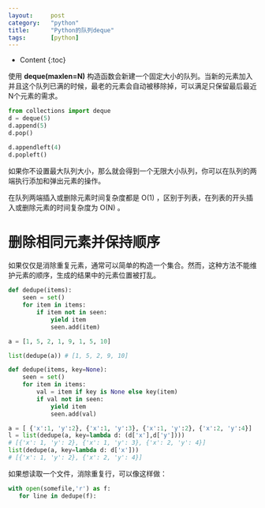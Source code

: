 ```yaml
---
layout:		post
category:	"python"
title:		"Python的队列deque"
tags:		[python]
---
```

- Content
{:toc}

使用 **deque(maxlen=N)** 构造函数会新建一个固定大小的队列。当新的元素加入并且这个队列已满的时候，最老的元素会自动被移除掉，可以满足只保留最后最近N个元素的需求。
```python
from collections import deque
d = deque(5)
d.append(5)
d.pop()

d.appendleft(4)
d.popleft()
```
如果你不设置最大队列大小，那么就会得到一个无限大小队列，你可以在队列的两端执行添加和弹出元素的操作。

在队列两端插入或删除元素时间复杂度都是 O(1) ，区别于列表，在列表的开头插入或删除元素的时间复杂度为 O(N) 。

# 删除相同元素并保持顺序
如果仅仅是消除重复元素，通常可以简单的构造一个集合。然而，这种方法不能维护元素的顺序，生成的结果中的元素位置被打乱。
```python
def dedupe(items):
    seen = set()
    for item in items:
        if item not in seen:
            yield item
            seen.add(item)

a = [1, 5, 2, 1, 9, 1, 5, 10]

list(dedupe(a)) # [1, 5, 2, 9, 10]
```

```python
def dedupe(items, key=None):
    seen = set()
    for item in items:
        val = item if key is None else key(item)
        if val not in seen:
            yield item
            seen.add(val)

a = [ {'x':1, 'y':2}, {'x':1, 'y':3}, {'x':1, 'y':2}, {'x':2, 'y':4}]
l = list(dedupe(a, key=lambda d: (d['x'],d['y'])))
# [{'x': 1, 'y': 2}, {'x': 1, 'y': 3}, {'x': 2, 'y': 4}]
list(dedupe(a, key=lambda d: d['x']))
# [{'x': 1, 'y': 2}, {'x': 2, 'y': 4}]
```

如果想读取一个文件，消除重复行，可以像这样做：
```python
with open(somefile,'r') as f:
   for line in dedupe(f):
```
